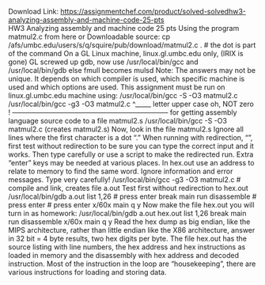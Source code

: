 Download Link: https://assignmentchef.com/product/solved-solvedhw3-analyzing-assembly-and-machine-code-25-pts
<br>
HW3 Analyzing assembly and machine code 25 pts Using the program matmul2.c from here or Downloadable source: cp /afs/umbc.edu/users/s/q/squire/pub/download/matmul2.c . # the dot is part of the command On a GL Linux machine, linux.gl.umbc.edu only, (IRIX is gone) GL screwed up gdb, now use /usr/local/bin/gcc and /usr/local/bin/gdb else fmull becomes mulsd Note: The answers may not be unique. It depends on which compiler is used, which specific machine is used and which options are used. This assignment must be run on linux.gl.umbc.edu machine using: /usr/local/bin/gcc -S -O3 matmul2.c /usr/local/bin/gcc -g3 -O3 matmul2.c ^_____ letter upper case oh, NOT zero ! ——————————————————————– for getting assembly language source code to a file matmul2.s /usr/local/bin/gcc -S -O3 matmul2.c (creates matmul2.s) Now, look in the file matmul2.s Ignore all lines where the first character is a dot “.” When running with redirection, “”, first test without redirection to be sure you can type the correct input and it works. Then type carefully or use a script to make the redirected run. Extra “enter” keys may be needed at various places. In hex.out use an address to relate to memory to find the same word. Ignore information and error messages. Type very carefully! /usr/local/bin/gcc -g3 -O3 matmul2.c # compile and link, creates file a.out Test first without redirection to hex.out /usr/local/bin/gdb a.out list 1,26 # press enter break main run disassemble # press enter # press enter x/60x main q y Now make the file hex.out you will turn in as homework: /usr/local/bin/gdb a.out hex.out list 1,26 break main run disassemble x/60x main q y Read the hex dump as big endian, like the MIPS architecture, rather than little endian like the X86 architecture, answer in 32 bit = 4 byte results, two hex digits per byte. The file hex.out has the source listing with line numbers, the hex address and hex instructions as loaded in memory and the disassembly with hex address and decoded instruction. Most of the instruction in the loop are “housekeeping”, there are various instructions for loading and storing data.